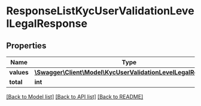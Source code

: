 # ResponseListKycUserValidationLevelLegalResponse

## Properties
Name | Type | Description | Notes
------------ | ------------- | ------------- | -------------
**values** | [**\Swagger\Client\Model\KycUserValidationLevelLegalResponse[]**](KycUserValidationLevelLegalResponse.md) |  | [optional] 
**total** | **int** |  | [optional] 

[[Back to Model list]](../README.md#documentation-for-models) [[Back to API list]](../README.md#documentation-for-api-endpoints) [[Back to README]](../README.md)


